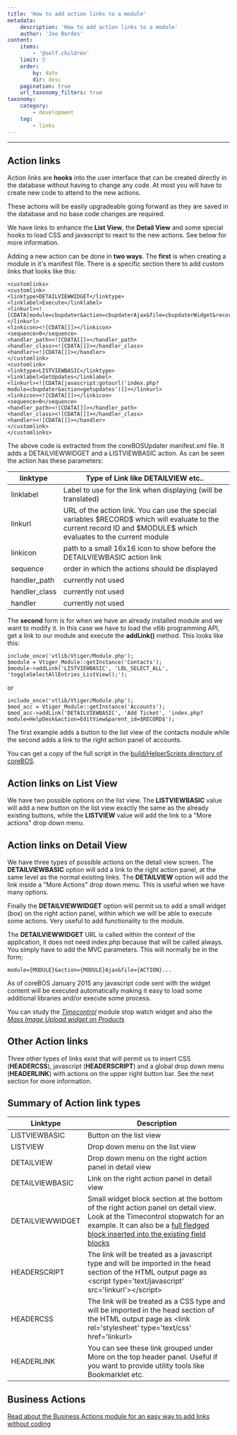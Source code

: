 ```yaml
---
title: 'How to add action links to a module'
metadata:
    description: 'How to add action links to a module'
    author: 'Joe Bordes'
content:
    items:
        - '@self.children'
    limit: 5
    order:
        by: date
        dir: desc
    pagination: true
    url_taxonomy_filters: true
taxonomy:
    category:
        - development 
    tag:
        - links
---
```

---

Action links
------------

Action links are **hooks** into the user interface that can be created
directly in the database without having to change any code. At most you
will have to create new code to attend to the new actions.

These actions will be easily upgradeable going forward as they are saved
in the database and no base code changes are required.

We have links to enhance the **List View**, the **Detail View** and some
special hooks to load CSS and javascript to react to the new actions.
See below for more information.

Adding a new action can be done in **two ways**. The **first** is when
creating a module in it's manifest file. There is a specific section
there to add custom links that looks like this:

    <customlinks>
    <customlink>
    <linktype>DETAILVIEWWIDGET</linktype>
    <linklabel>Execute</linklabel>
    <linkurl><![CDATA[module=cbupdater&action=cbupdaterAjax&file=cbupdaterWidget&record=$RECORD$]]></linkurl>
    <linkicon><![CDATA[]]></linkicon>
    <sequence>0</sequence>
    <handler_path><![CDATA[]]></handler_path>
    <handler_class><![CDATA[]]></handler_class>
    <handler><![CDATA[]]></handler>
    </customlink>
    <customlink>
    <linktype>LISTVIEWBASIC</linktype>
    <linklabel>GetUpdates</linklabel>
    <linkurl><![CDATA[javascript:gotourl('index.php?module=cbupdater&action=getupdates')]]></linkurl>
    <linkicon><![CDATA[]]></linkicon>
    <sequence>0</sequence>
    <handler_path><![CDATA[]]></handler_path>
    <handler_class><![CDATA[]]></handler_class>
    <handler><![CDATA[]]></handler>
    </customlink>
    </customlinks>

The above code is extracted from the coreBOSUpdater manifest.xml file.
It adds a DETAILVIEWWIDGET and a LISTVIEWBASIC action. As can be seen
the action has these parameters:

<table class="table table-striped">
<th>linktype</th>
<th>Type of Link like DETAILVIEW etc..</th>
</tr>
</thead>
<tbody>
<tr class="odd">
<td>linklabel</td>
<td>Label to use for the link when displaying (will be translated)</td>
</tr>
<tr class="even">
<td>linkurl</td>
<td>URL of the action link. You can use the special variables $RECORD$ which will evaluate to the current record ID and $MODULE$ which evaluates to the current module</td>
</tr>
<tr class="odd">
<td>linkicon</td>
<td>path to a small 16x16 icon to show before the DETAILVIEWBASIC action link</td>
</tr>
<tr class="even">
<td>sequence</td>
<td>order in which the actions should be displayed</td>
</tr>
<tr class="odd">
<td>handler_path</td>
<td>currently not used</td>
</tr>
<tr class="even">
<td>handler_class</td>
<td>currently not used</td>
</tr>
<tr class="odd">
<td>handler</td>
<td>currently not used</td>
</tr>
</tbody>
</table>

The **second** form is for when we have an already installed module and
we want to modify it. In this case we have to load the vtlib programming
API, get a link to our module and execute the **addLink()** method. This
looks like this:

    include_once('vtlib/Vtiger/Module.php');
    $module = Vtiger_Module::getInstance('Contacts');
    $module->addLink('LISTVIEWBASIC', 'LBL_SELECT_ALL', 'toggleSelectAllEntries_ListView();');

or

    include_once('vtlib/Vtiger/Module.php');
    $mod_acc = Vtiger_Module::getInstance('Accounts');
    $mod_acc->addLink('DETAILVIEWBASIC', 'Add Ticket', 'index.php?module=HelpDesk&action=EditView&parent_id=$RECORD$');

The first example adds a button to the list view of the contacts module
while the second adds a link to the right action panel of accounts.

You can get a copy of the full script in the [build/HelperScripts directory of coreBOS](https://github.com/tsolucio/corebos/tree/master/build/HelperScripts).

Action links on List View
-------------------------

We have two possible options on the list view. The **LISTVIEWBASIC**
value will add a new button on the list view exactly the same as the
already existing buttons, while the **LISTVIEW** value will add the link
to a "More actions" drop down menu.

Action links on Detail View
---------------------------

We have three types of possible actions on the detail view screen. The
**DETAILVIEWBASIC** option will add a link to the right action panel, at
the same level as the normal existing links. The **DETAILVIEW** option
will add the link inside a "More Actions" drop down menu. This is useful
when we have many options.

Finally the **DETAILVIEWWIDGET** option will permit us to add a small
widget (box) on the right action panel, within which we will be able to
execute some actions. Very useful to add functionality to the module.

The **DETAILVIEWWIDGET** URL is called within the context of the
application, it does not need index.php because that will be called
always. You simply have to add the MVC parameters. This will normally be
in the form;

    module={MODULE}&action={MODULE}Ajax&file={ACTION}...

<div class="notices blue">
As of coreBOS January 2015 any
javascript code sent with the widget content will be executed
automatically making it easy to load some additional libraries and/or
execute some process.

You can study the <a href="https://github.com/tsolucio/Timecontrol"><i>Timecontrol</i></a>
module stop watch widget and also the  <a href="https://github.com/tsolucio/corebos/commit/cbfb301b12688d260fc3c5d7144cdea163da5868"><i>Mass Image Upload widget on Products</i></a> </div>

Other Action links
------------------

Three other types of links exist that will permit us to insert CSS
(**HEADERCSS**), javascript (**HEADERSCRIPT**) and a global drop down
menu (**HEADERLINK**) with actions on the upper right button bar. See
the next section for more information.

Summary of Action link types
----------------------------

<table class="table table-striped">
<th>Linktype</th>
<th>Description</th>
</tr>
</thead>
<tbody>
<tr class="odd">
<td>LISTVIEWBASIC</td>
<td>Button on the list view</td>
</tr>
<tr class="even">
<td>LISTVIEW</td>
<td>Drop down menu on the list view</td>
</tr>
<tr class="odd">
<td>DETAILVIEW</td>
<td>Drop down menu on the right action panel in detail view</td>
</tr>
<tr class="even">
<td>DETAILVIEWBASIC</td>
<td>Link on the right action panel in detail view</td>
</tr>
<tr class="odd">
<td>DETAILVIEWWIDGET</td>
<td>Small widget block section at the bottom of the right action panel on detail view. Look at the Timecontrol stopwatch for an example. It can also be a <a href="http://localhost/coreBOSDocumentation/developer-guide/development_framework/develtutorials/add_special_block">full fledged block inserted into the existing field blocks</a></td>
</tr>
<tr class="even">
<td>HEADERSCRIPT</td>
<td>The link will be treated as a javascript type and will be imported in the head section of the HTML output page as &lt;script type='text/javascript' src='linkurl'&gt;&lt;/script&gt;</td>
</tr>
<tr class="odd">
<td>HEADERCSS</td>
<td>The link will be treated as a CSS type and will be imported in the head section of the HTML output page as &lt;link rel='stylesheet' type='text/css' href='linkurl&gt;</td>
</tr>
<tr class="even">
<td>HEADERLINK</td>
<td>You can see these link grouped under More on the top header panel. Useful if you want to provide utility tools like Bookmarklet etc.</td>
</tr>
</tbody>
</table>

Business Actions
----------------

[Read about the Business Actions module for an easy way to add links without coding](http://localhost/coreBOSDocumentation/configuration-tools/business-actions)
